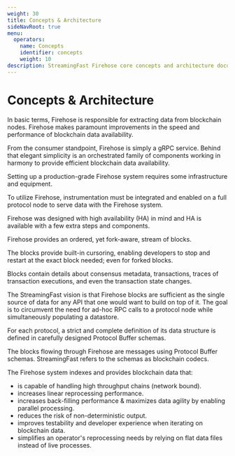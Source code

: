```yaml
---
weight: 30
title: Concepts & Architecture
sideNavRoot: true
menu:
  operators:
    name: Concepts
    identifier: concepts
    weight: 10
description: StreamingFast Firehose core concepts and architecture documentation.
---
```


# Concepts & Architecture

In basic terms, Firehose is responsible for extracting data from blockchain nodes. Firehose makes paramount improvements in the speed and performance of blockchain data availability.

From the consumer standpoint, Firehose is simply a gRPC service. Behind that elegant simplicity is an orchestrated family of components working in harmony to provide efficient blockchain data availability.

Setting up a production-grade Firehose system requires some infrastructure and equipment.

To utilize Firehose, instrumentation must be integrated and enabled on a full protocol node to serve data with the Firehose system.

Firehose was designed with high availability (HA) in mind and HA is available with a few extra steps and components.

Firehose provides an ordered, yet fork-aware, stream of blocks.&#x20;

The blocks provide built-in cursoring, enabling developers to stop and restart at the exact block needed; even for forked blocks.

Blocks contain details about consensus metadata, transactions, traces of transaction executions, and even the transaction state changes.

The StreamingFast vision is that Firehose blocks are sufficient as the single source of data for any API that one would want to build on top of it. The goal is to circumvent the need for ad-hoc RPC calls to a protocol node while simultaneously populating a datastore.

For each protocol, a strict and complete definition of its data structure is defined in carefully designed Protocol Buffer schemas.&#x20;

The blocks flowing through Firehose are messages using Protocol Buffer schemas. StreamingFast refers to the schemas as blockchain codecs.

The Firehose system indexes and provides blockchain data that:

* is capable of handling high throughput chains (network bound).
* increases linear reprocessing performance.
* increases back-filling performance & maximizes data agility by enabling parallel processing.
* reduces the risk of non-deterministic output.
* improves testability and developer experience when iterating on blockchain data.
* simplifies an operator's reprocessing needs by relying on flat data files instead of live processes.
